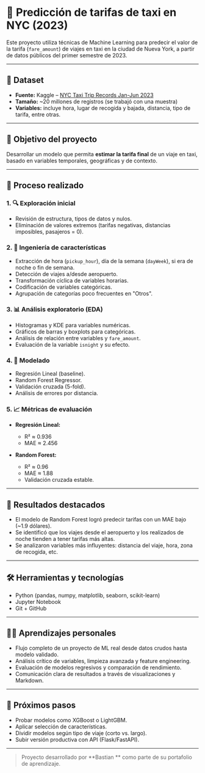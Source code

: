 # 🚕 Predicción de tarifas de taxi en NYC (2023)

Este proyecto utiliza técnicas de Machine Learning para predecir el valor de la tarifa (`fare_amount`) de viajes en taxi en la ciudad de Nueva York, a partir de datos públicos del primer semestre de 2023.

---

## 📂 Dataset

- **Fuente:** Kaggle – [NYC Taxi Trip Records Jan-Jun 2023](https://www.kaggle.com/datasets/nyctaxi/nyc-taxi-trip-data-2023)
- **Tamaño:** ~20 millones de registros (se trabajó con una muestra)
- **Variables:** incluye hora, lugar de recogida y bajada, distancia, tipo de tarifa, entre otras.

---

## 🧪 Objetivo del proyecto

Desarrollar un modelo que permita **estimar la tarifa final** de un viaje en taxi, basado en variables temporales, geográficas y de contexto.

---

## 🔧 Proceso realizado

### 1. 🔍 Exploración inicial
- Revisión de estructura, tipos de datos y nulos.
- Eliminación de valores extremos (tarifas negativas, distancias imposibles, pasajeros = 0).

### 2. 🧠 Ingeniería de características
- Extracción de hora (`pickup_hour`), día de la semana (`dayWeek`), si era de noche o fin de semana.
- Detección de viajes a/desde aeropuerto.
- Transformación cíclica de variables horarias.
- Codificación de variables categóricas.
- Agrupación de categorías poco frecuentes en "Otros".

### 3. 📊 Análisis exploratorio (EDA)
- Histogramas y KDE para variables numéricas.
- Gráficos de barras y boxplots para categóricas.
- Análisis de relación entre variables y `fare_amount`.
- Evaluación de la variable `isnight` y su efecto.

### 4. 🤖 Modelado
- Regresión Lineal (baseline).
- Random Forest Regressor.
- Validación cruzada (5-fold).
- Análisis de errores por distancia.

### 5. 📈 Métricas de evaluación
- **Regresión Lineal:**  
  - R² ≈ 0.936  
  - MAE ≈ 2.456

- **Random Forest:**  
  - R² ≈ 0.96  
  - MAE ≈ 1.88  
  - Validación cruzada estable.

---

## 🎯 Resultados destacados

- El modelo de Random Forest logró predecir tarifas con un MAE bajo (~1.9 dólares).
- Se identificó que los viajes desde el aeropuerto y los realizados de noche tienden a tener tarifas más altas.
- Se analizaron variables más influyentes: distancia del viaje, hora, zona de recogida, etc.

---

## 🛠️ Herramientas y tecnologías

- Python (pandas, numpy, matplotlib, seaborn, scikit-learn)
- Jupyter Notebook
- Git + GitHub

---

## 🙋‍♂️ Aprendizajes personales

- Flujo completo de un proyecto de ML real desde datos crudos hasta modelo validado.
- Análisis crítico de variables, limpieza avanzada y feature engineering.
- Evaluación de modelos regresivos y comparación de rendimiento.
- Comunicación clara de resultados a través de visualizaciones y Markdown.

---

## 📌 Próximos pasos

- Probar modelos como XGBoost o LightGBM.
- Aplicar selección de características.
- Dividir modelos según tipo de viaje (corto vs. largo).
- Subir versión productiva con API (Flask/FastAPI).

---

> Proyecto desarrollado por **Bastian ** como parte de su portafolio de aprendizaje.
